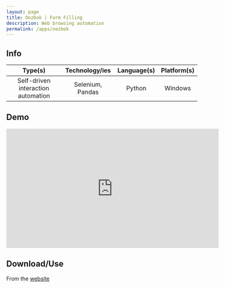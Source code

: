 ```yaml
---
layout: page
title: Oozbok | Form Filling
description: Web browsing automation
permalink: /apps/oozbok
---
```


## Info

| Type(s) | Technology/ies | Language(s) | Platform(s) |
|:---:|:---:|:---:|:---:|
| Self-driven interaction automation | Selenium, Pandas | Python | Windows |

## Demo
<iframe width="560" height="315" src="https://www.youtube.com/embed/cPSwh2Tfhhk" title="YouTube video player" frameborder="0" allow="accelerometer; autoplay; clipboard-write; encrypted-media; gyroscope; picture-in-picture; web-share" referrerpolicy="strict-origin-when-cross-origin" allowfullscreen></iframe>

## Download/Use
From the [website](https://oozbok.mux8.com/)
